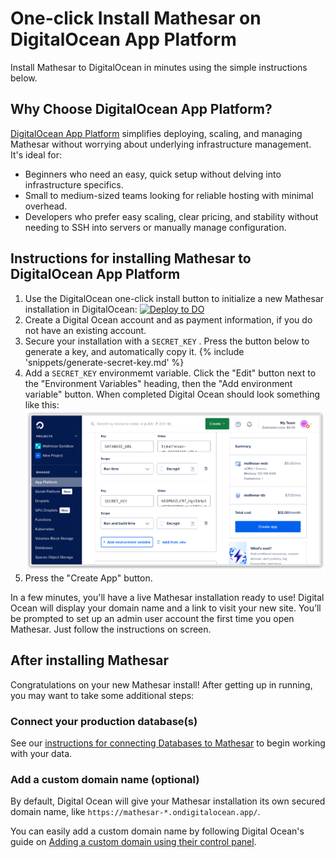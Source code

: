 # One-click Install Mathesar on DigitalOcean App Platform

Install Mathesar to DigitalOcean in minutes using the simple instructions below.

## Why Choose DigitalOcean App Platform?

[DigitalOcean App Platform](https://www.digitalocean.com/products/app-platform) simplifies deploying, scaling, and managing Mathesar without worrying about underlying infrastructure management. It's ideal for:

- Beginners who need an easy, quick setup without delving into infrastructure specifics.
- Small to medium-sized teams looking for reliable hosting with minimal overhead.
- Developers who prefer easy scaling, clear pricing, and stability without needing to SSH into servers or manually manage configuration.

## Instructions for installing Mathesar to DigitalOcean App Platform

1. Use the DigitalOcean one-click install button to initialize a new Mathesar installation in DigitalOcean:
    [![Deploy to DO](https://www.deploytodo.com/do-btn-blue.svg)](https://cloud.digitalocean.com/apps/new?repo=https://github.com/mathesar-foundation/mathesar-digital-ocean/tree/main)
1. Create a Digital Ocean account and as payment information, if you do not have an existing account.
1. Secure your installation with a `SECRET_KEY` . Press the button below to generate a key, and automatically copy it.
    {% include 'snippets/generate-secret-key.md' %}
1. Add a `SECRET_KEY` environmemt variable. Click the "Edit" button next to the "Environment Variables" heading, then the "Add environment variable" button. When completed Digital Ocean should look something like this:
  ![A screenshot of DigitalOcean's UI to configure environment variables](../assets/images/digital-ocean-app-platform-config.png)
1. Press the "Create App" button.

In a few minutes, you'll have a live Mathesar installation ready to use! Digital Ocean will display your domain name and a link to visit your new site. You’ll be prompted to set up an admin user account the first time you open Mathesar. Just follow the instructions on screen.

## After installing Mathesar

Congratulations on your new Mathesar install! After getting up in running, you may want to take some additional steps:

### Connect your production database(s)

See our [instructions for connecting Databases to Mathesar](../user-guide/databases.md#connection) to begin working with your data.

### Add a custom domain name (optional)

By default, Digital Ocean will give your Mathesar installation its own secured domain name, like `https://mathesar-*.ondigitalocean.app/`.

You can easily add a custom domain name by following Digital Ocean's guide on [Adding a custom domain using their control panel](https://docs.digitalocean.com/products/app-platform/how-to/manage-domains/#custom-domain).
